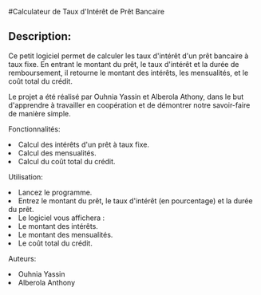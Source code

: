 #Calculateur de Taux d'Intérêt de Prêt Bancaire

<h2>Description:</h2>
<p>Ce petit logiciel permet de calculer les taux d'intérêt d'un prêt bancaire à taux fixe. En entrant le montant du prêt, le taux d'intérêt et la durée de remboursement, il retourne le montant des intérêts, les mensualités, et le coût total du crédit.</p>

<p>Le projet a été réalisé par Ouhnia Yassin et Alberola Athony, dans le but d'apprendre à travailler en coopération et de démontrer notre savoir-faire de manière simple.</p>

<lu>Fonctionnalités:
    <li>Calcul des intérêts d'un prêt à taux fixe.</li>
    <li>Calcul des mensualités.</li>
    <li>Calcul du coût total du crédit.</li></lu>

<lu>Utilisation:
    <li>Lancez le programme.</li>
    <li>Entrez le montant du prêt, le taux d'intérêt (en pourcentage) et la durée du prêt.<li></lu>
    <lu>Le logiciel vous affichera :
        <li>Le montant des intérêts.</li>
        <li>Le montant des mensualités.</li>
        <li>Le coût total du crédit.</li></lu>

<lu>Auteurs:
    <li>Ouhnia Yassin</li>
    <li>Alberola Anthony</li></lu>

